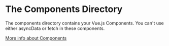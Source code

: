 # The Components Directory

The components directory contains your Vue.js Components. You can't use either asyncData or fetch in these components.

[More info about Components](https://vuejs.org/v2/guide/components.html)
